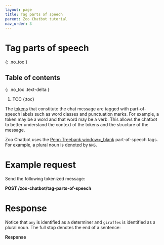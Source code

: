 ```yaml
---
layout: page
title: Tag parts of speech
parent: Zoo Chatbot tutorial
nav_order: 3
---
```


# Tag parts of speech
{: .no_toc }

## Table of contents
{: .no_toc .text-delta }

1. TOC
{:toc}

The [tokens](#:tutorial/tokenize.adoc) that constitute the chat message
are tagged with part-of-speech labels such as word classes and
punctuation marks. For example, a token may be a word and that word may
be a verb. This allows the chatbot to better understand the context of
the tokens and the structure of the message.

Zoo Chatbot uses the [Penn
Treebank,window=\_blank](https://www.ling.upenn.edu/courses/Fall_2003/ling001/penn_treebank_pos.html)
part-of-speech tags. For example, a plural noun is denoted by `NNS`.

# Example request

Send the following tokenized message:

**POST /zoo-chatbot/tag-parts-of-speech**

# Response

Notice that `any` is identified as a determiner and `giraffes` is
identified as a plural noun. The full stop denotes the end of a
sentence:

**Response**
